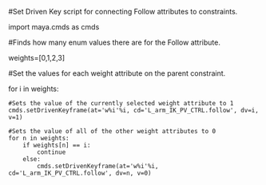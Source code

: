 #Set Driven Key script for connecting Follow attributes to constraints.

import maya.cmds as cmds

#Finds how many enum values there are for the Follow attribute.

weights=[0,1,2,3]

#Set the values for each weight attribute on the parent constraint.

for i in weights:

    #Sets the value of the currently selected weight attribute to 1
    cmds.setDrivenKeyframe(at='w%i'%i, cd='L_arm_IK_PV_CTRL.follow', dv=i, v=1)
    
    #Sets the value of all of the other weight attributes to 0
    for n in weights:
        if weights[n] == i:
            continue
        else:
            cmds.setDrivenKeyframe(at='w%i'%i, cd='L_arm_IK_PV_CTRL.follow', dv=n, v=0)
